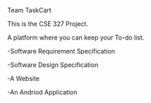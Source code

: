 Team TaskCart

This is the CSE 327 Project.

A platform where you can keep your To-do list.

-Software Requirement Specification

-Software Design Specification

-A Website

-An Andriod Application